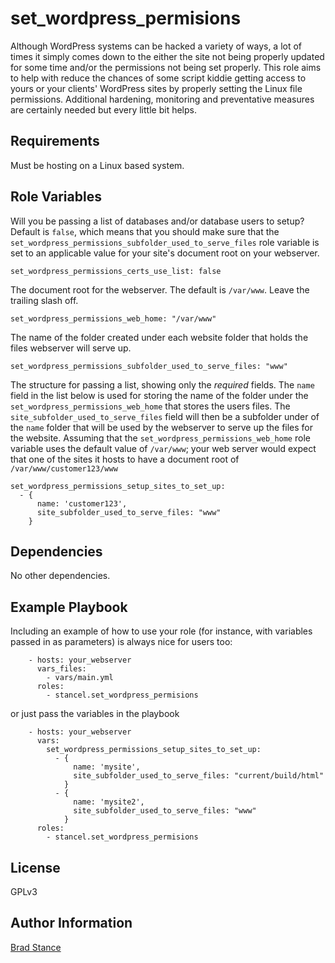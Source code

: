 set_wordpress_permisions
========================

Although WordPress systems can be hacked a variety of ways, a lot of times it simply comes down to the either the site not being properly updated for some time and/or the permissions not being set properly. This role aims to help with reduce the chances of some script kiddie getting access to yours or your clients' WordPress sites by properly setting the Linux file permissions. Additional hardening, monitoring and preventative measures are certainly needed but every little bit helps.

Requirements
------------

Must be hosting on a Linux based system.

Role Variables
--------------

Will you be passing a list of databases and/or database users to setup? Default is `false`, which means that you should make sure that the  `set_wordpress_permissions_subfolder_used_to_serve_files` role variable is set to an applicable value for your site's document root on your webserver. 

```
set_wordpress_permissions_certs_use_list: false
```

The document root for the webserver. The default is `/var/www`. Leave the trailing slash off.

```
set_wordpress_permissions_web_home: "/var/www"
```

The name of the folder created under each website folder that holds the files webserver will serve up.

```
set_wordpress_permissions_subfolder_used_to_serve_files: "www"
```

The structure for passing a list, showing only the *required* fields. The `name` field in the list below is used for storing the name of the folder under the `set_wordpress_permissions_web_home` that stores the users files. The `site_subfolder_used_to_serve_files` field will then be a subfolder under of the `name` folder that will be used by the webserver to serve up the files for the website. Assuming that the `set_wordpress_permissions_web_home` role variable uses the default value of `/var/www`; your web server would expect that one of the sites it hosts to have a document root of `/var/www/customer123/www`

```
set_wordpress_permissions_setup_sites_to_set_up:
  - {
      name: 'customer123',
      site_subfolder_used_to_serve_files: "www"
    }
```

Dependencies
------------

No other dependencies.

Example Playbook
----------------

Including an example of how to use your role (for instance, with variables passed in as parameters) is always nice for users too:

```
	- hosts: your_webserver
	  vars_files:
	    - vars/main.yml
	  roles:
	    - stancel.set_wordpress_permisions
```

or just pass the variables in the playbook

```
	- hosts: your_webserver 
	  vars:
        set_wordpress_permissions_setup_sites_to_set_up:
          - {
              name: 'mysite',
              site_subfolder_used_to_serve_files: "current/build/html"
		    }
          - {
              name: 'mysite2',
              site_subfolder_used_to_serve_files: "www"
		    }		
	  roles:
	    - stancel.set_wordpress_permisions
```

License
-------

GPLv3

Author Information
------------------

[Brad Stance](https://github.com/stancel)
